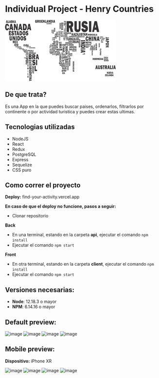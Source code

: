 # Individual Project - Henry Countries

<p align="left">
  <img height="200" src="./countries.png" />
</p>

## De que trata?

Es una App en la que puedes buscar paises, ordenarlos, filtrarlos por continente o por actividad turistica y puedes crear estas ultimas.

## Tecnologias utilizadas

- NodeJS
- React
- Redux
- PostgreSQL
- Express
- Sequelize
- CSS puro

## Como correr el proyecto

__Deploy:__ find-your-activity.vercel.app

__En caso de que el deploy no funcione, pasos a seguir:__
- Clonar repositorio

**Back**
- En una terminal, estando en la carpeta **api**, ejecutar el comando `npm install`
- Ejecutar el comando `npm start`

**Front**

- En otra terminal, estando en la carpeta **client**, ejecutar el comando `npm install`
- Ejecutar el comando `npm start`

## Versiones necesarias:

- __Node__: 12.18.3 o mayor
- __NPM__: 6.14.16 o mayor

## Default preview:
![image](https://user-images.githubusercontent.com/85004434/200719450-ac60e609-37c3-41c9-baad-03f6a225b861.png)
![image](https://user-images.githubusercontent.com/85004434/200719565-a5cdce48-7cef-4d0f-9925-9f1a736f8d8a.png)
![image](https://user-images.githubusercontent.com/85004434/200719711-89554b7e-7637-4736-b5b4-f1d56c447523.png)
![image](https://user-images.githubusercontent.com/85004434/200720841-a84a0c98-0a9f-44bd-9131-8697207a74cf.png)

## Mobile preview:
__Dispositivo:__ iPhone XR


![image](https://user-images.githubusercontent.com/85004434/200721113-750a0108-ffb0-471c-ab61-dafffb344509.png)
![image](https://user-images.githubusercontent.com/85004434/200721029-54205f4e-90f4-47f2-8728-055f8a1a564f.png)
![image](https://user-images.githubusercontent.com/85004434/200720680-34218c4b-2bec-45b2-af94-634650c508dc.png)
![image](https://user-images.githubusercontent.com/85004434/200720781-d2ad4afa-edd4-47b7-b496-47dafd195236.png)


